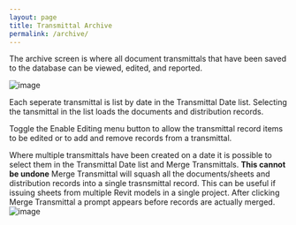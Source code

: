 ```yaml
---
layout: page
title: Transmittal Archive
permalink: /archive/
---
```

The archive screen is where all document transmittals that have been saved to the database can be viewed, edited, and reported.

![image](https://user-images.githubusercontent.com/1886088/178134405-bb1b7cd7-fc0b-4fe6-8e90-d61f813ae342.png)

Each seperate transmittal is list by date in the Transmittal Date list.  Selecting the tansmittal in the list loads the documents and distribution records. 

Toggle the Enable Editing menu button to allow the transmittal record items to be edited or to add and remove records from a transmittal.  

Where multiple transmittals have been created on a date it is possible to select them in the Transmittal Date list and Merge Transmittals. **This cannot be undone** Merge Transmittal will squash all the documents/sheets and distribution records into a single trasnsmittal record. This can be useful if issuing sheets from multiple Revit models in a single project. After clicking Merge Transmittal a prompt appears before records are actually merged.
![image](https://user-images.githubusercontent.com/1886088/178135252-0847442a-d1e3-41b9-a11f-ae7955d880d1.png)

